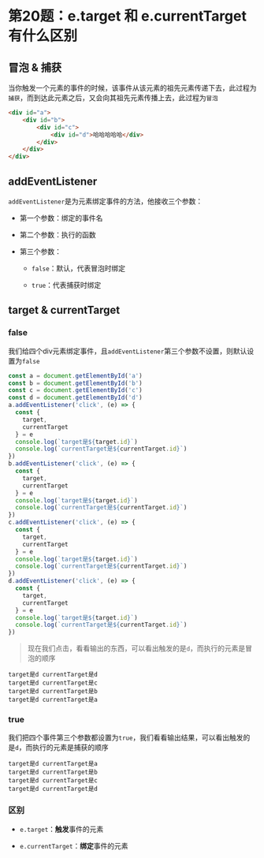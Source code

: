 # 第20题：e.target 和 e.currentTarget 有什么区别

## 冒泡 & 捕获

当你触发一个元素的事件的时候，该事件从该元素的祖先元素传递下去，此过程为`捕获`，而到达此元素之后，又会向其祖先元素传播上去，此过程为`冒泡`

```html
<div id="a">
    <div id="b">
        <div id="c">
            <div id="d">哈哈哈哈哈</div>
        </div>
    </div>
</div>
```

<!-- <img :src="$withBase('/assets/jsInterview/jsInterviewQuestion/20-ssss.image')" alt="demo"/> -->

<!-- ![demo](/assets/jsInterview/jsInterviewQuestion/20-ssss.image) -->

## addEventListener

`addEventListener`是为元素绑定事件的方法，他接收三个参数：

* 第一个参数：绑定的事件名

* 第二个参数：执行的函数

* 第三个参数：

    * `false`：默认，代表冒泡时绑定

    * `true`：代表捕获时绑定

## target & currentTarget

### false

我们给四个div元素绑定事件，且`addEventListener`第三个参数不设置，则默认设置为`false`

```js
const a = document.getElementById('a')
const b = document.getElementById('b')
const c = document.getElementById('c')
const d = document.getElementById('d')
a.addEventListener('click', (e) => {
  const {
    target,
    currentTarget
  } = e
  console.log(`target是${target.id}`)
  console.log(`currentTarget是${currentTarget.id}`)
})
b.addEventListener('click', (e) => {
  const {
    target,
    currentTarget
  } = e
  console.log(`target是${target.id}`)
  console.log(`currentTarget是${currentTarget.id}`)
})
c.addEventListener('click', (e) => {
  const {
    target,
    currentTarget
  } = e
  console.log(`target是${target.id}`)
  console.log(`currentTarget是${currentTarget.id}`)
})
d.addEventListener('click', (e) => {
  const {
    target,
    currentTarget
  } = e
  console.log(`target是${target.id}`)
  console.log(`currentTarget是${currentTarget.id}`)
})
```

> 现在我们点击，看看输出的东西，可以看出触发的是`d`，而执行的元素是冒泡的顺序

```
target是d currentTarget是d
target是d currentTarget是c
target是d currentTarget是b
target是d currentTarget是a
```

### true

我们把四个事件第三个参数都设置为`true`，我们看看输出结果，可以看出触发的是`d`，而执行的元素是捕获的顺序

```
target是d currentTarget是a
target是d currentTarget是b
target是d currentTarget是c
target是d currentTarget是d
```

### 区别

* `e.target`：**触发**事件的元素

* `e.currentTarget`：**绑定**事件的元素